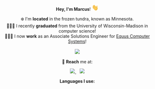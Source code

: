 <p align="center">
  <b>Hey, I'm Marcus</b>! <img src="https://github.com/mmstewart/mmstewart/blob/master/add'l/Hi.gif" width="22px"><br>
</p>
<p align="center">
  ❄️ I'm <b>located</b> in the frozen tundra, known as Minnesota.<br>
  👨🏿‍🎓 I recently <b>graduated</b> from the University of Wisconsin-Madison in computer science!<br>
  👨🏿‍💻 I now <b>work</b> as an Associate Solutions Engineer for <a href="https://www.equuscs.com/" target="_blank">Equus Computer Systems</a>!<br><br>
  <img src="https://user-images.githubusercontent.com/36175538/90294502-35388a00-de4c-11ea-8abe-31596fa4e89b.gif" width="200"/>
</p>

<p align="center">
  📧 <b>Reach</b> me at:
</p>

<p align="center">
  <a href="mailto:mmsstewart20@gmail.com">
    <img src="https://img.shields.io/badge/-GMAIL-D14836?style=for-the-badge&logo=gmail&logoColor=white" />
  </a>&nbsp;&nbsp;
  <a href="https://instagram.com/marcusmstewart">
    <img src="https://img.shields.io/badge/instagram-%23E4405F.svg?&style=for-the-badge&logo=instagram&logoColor=white" />
  </a>
</p>

<p align="center">
  <b>Languages I use:<b>
<p>
  
<p align="center>
  <b>Technologies that I worked with:</b>
<p>

